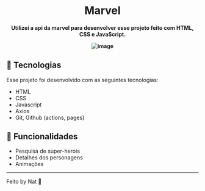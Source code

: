 <h1 align="center"> Marvel </h1>

<h4 align="center">
  Utilizei a api da marvel para desenvolver esse projeto feito com HTML, CSS e JavaScript. 
</p>

![image](https://user-images.githubusercontent.com/88684378/134977202-3133fa42-89c6-4dde-935f-8180d0dc8055.png)

## 🚀 Tecnologias

Esse projeto foi desenvolvido com as seguintes tecnologias:

- HTML
- CSS
- Javascript
- Axios
- Git, Github (actions, pages)

## 📄 Funcionalidades

- Pesquisa de super-herois
- Detalhes dos personagens
- Animações

---

Feito by Nat :wave:
